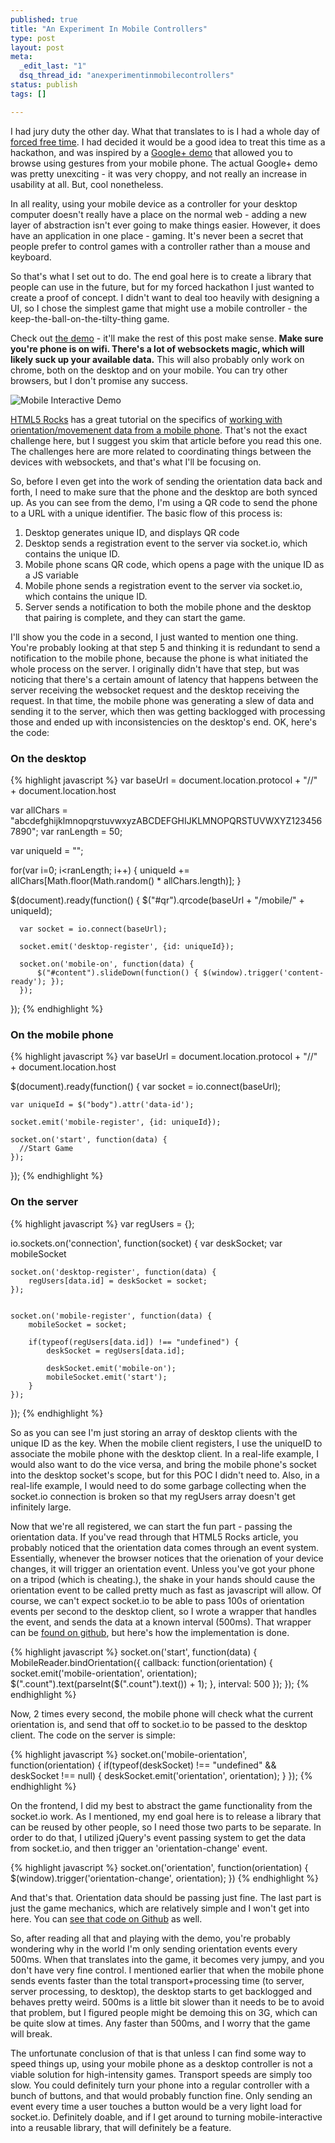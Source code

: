 ```yaml
--- 
published: true
title: "An Experiment In Mobile Controllers"
type: post
layout: post
meta: 
  _edit_last: "1"
  dsq_thread_id: "anexperimentinmobilecontrollers"
status: publish
tags: []

---
```


I had jury duty the other day.  What that translates to is I had a whole day of [forced free time](https://twitter.com/Joe_Wegner/status/288812290910859265).  I had decided it would be a good idea to treat this time as a hackathon, and was inspired by a [Google+ demo](http://odem.chromeexperiments.com/8mEis2) that allowed you to browse using gestures from your mobile phone.  The actual Google+ demo was pretty unexciting - it was very choppy, and not really an increase in usability at all.  But, cool nonetheless.

In all reality, using your mobile device as a controller for your desktop computer doesn't really have a place on the normal web - adding a new layer of abstraction isn't ever going to make things easier.  However, it does have an application in one place - gaming.  It's never been a secret that people prefer to control games with a controller rather than a mouse and keyboard.

So that's what I set out to do.  The end goal here is to create a library that people can use in the future, but for my forced hackathon I just wanted to create a proof of concept.  I didn't want to deal too heavily with designing a UI, so I chose the simplest game that might use a mobile controller - the keep-the-ball-on-the-tilty-thing game.

Check out [the demo](http://mobile-interactive.herokuapp.com/) - it'll make the rest of this post make sense.  **Make sure you're phone is on wifi.  There's a lot of websockets magic, which will likely suck up your available data.**  This will also probably only work on chrome, both on the desktop and on your mobile.  You can try other browsers, but I don't promise any success.

![Mobile Interactive Demo](/images/mobile-interactive-demo.png)

[HTML5 Rocks](http://www.html5rocks.com) has a great tutorial on the specifics of [working with orientation/movemenent data from a mobile phone](http://www.html5rocks.com/en/tutorials/device/orientation/).  That's not the exact challenge here, but I suggest you skim that article before you read this one.  The challenges here are more related to coordinating things between the devices with websockets, and that's what I'll be focusing on.

So, before I even get into the work of sending the orientation data back and forth, I need to make sure that the phone and the desktop are both synced up.  As you can see from the demo, I'm using a QR code to send the phone to a URL with a unique identifier.  The basic flow of this process is:

1. Desktop generates unique ID, and displays QR code
2. Desktop sends a registration event to the server via socket.io, which contains the unique ID.
3. Mobile phone scans QR code, which opens a page with the unique ID as a JS variable
4. Mobile phone sends a registration event to the server via socket.io, which contains the unique ID.
5. Server sends a notification to both the mobile phone and the desktop that pairing is complete, and they can start the game.

I'll show you the code in a second, I just wanted to mention one thing.  You're probably looking at that step 5 and thinking it is redundant to send a notification to the mobile phone, because the phone is what initiated the whole process on the server.  I originally didn't have that step, but was noticing that there's a certain amount of latency that happens between the server receiving the websocket request and the desktop receiving the request.  In that time, the mobile phone was generating a slew of data and sending it to the server, which then was getting backlogged with processing those and ended up with inconsistencies on the desktop's end.  OK, here's the code:

### On the desktop
{% highlight javascript %}
  var baseUrl = document.location.protocol + "//" + document.location.host
      
  var allChars = "abcdefghijklmnopqrstuvwxyzABCDEFGHIJKLMNOPQRSTUVWXYZ1234567890";
  var ranLength = 50;

  var uniqueId = "";

  for(var i=0; i<ranLength; i++) {
      uniqueId += allChars[Math.floor(Math.random() * allChars.length)];
  }

  $(document).ready(function() {
      $("#qr").qrcode(baseUrl + "/mobile/" + uniqueId);
      
      var socket = io.connect(baseUrl);

      socket.emit('desktop-register', {id: uniqueId});

      socket.on('mobile-on', function(data) {
          $("#content").slideDown(function() { $(window).trigger('content-ready'); });
      });
  });
{% endhighlight %}

### On the mobile phone
{% highlight javascript %}
var baseUrl = document.location.protocol + "//" + document.location.host

$(document).ready(function() {
    var socket = io.connect(baseUrl);

    var uniqueId = $("body").attr('data-id');

    socket.emit('mobile-register', {id: uniqueId});

    socket.on('start', function(data) {
      //Start Game
    });
});
{% endhighlight %}

### On the server
{% highlight javascript %}
var regUsers = {};

io.sockets.on('connection', function(socket) {
    var deskSocket;
    var mobileSocket

    socket.on('desktop-register', function(data) {
        regUsers[data.id] = deskSocket = socket;
    });

    
    socket.on('mobile-register', function(data) {
        mobileSocket = socket;

        if(typeof(regUsers[data.id]) !== "undefined") {
            deskSocket = regUsers[data.id];
            
            deskSocket.emit('mobile-on');
            mobileSocket.emit('start');
        }
    });
});
{% endhighlight %}

So as you can see I'm just storing an array of desktop clients with the unique ID as the key.  When the mobile client registers, I use the uniqueID to associate the mobile phone with the desktop client.  In a real-life example, I would also want to do the vice versa, and bring the mobile phone's socket into the desktop socket's scope, but for this POC I didn't need to.  Also, in a real-life example, I would need to do some garbage collecting when the socket.io connection is broken so that my regUsers array doesn't get infinitely large.

Now that we're all registered, we can start the fun part - passing the orientation data.  If you've read through that HTML5 Rocks article, you probably noticed that the orientation data comes through an event system.  Essentially, whenever the browser notices that the orienation of your device changes, it will trigger an orientation event.  Unless you've got your phone on a tripod (which is cheating.), the shake in your hands should cause the orientation event to be called pretty much as fast as javascript will allow.  Of course, we can't expect socket.io to be able to pass 100s of orientation events per second to the desktop client, so I wrote a wrapper that handles the event, and sends the data at a known interval (500ms).  That wrapper can be [found on github](https://github.com/josephwegner/mobile-interactive/blob/master/static/js/mobile-data.js), but here's how the implementation is done.

{% highlight javascript %}
socket.on('start', function(data) {
    MobileReader.bindOrientation({
      callback: function(orientation) {
        socket.emit('mobile-orientation', orientation);
        $(".count").text(parseInt($(".count").text()) + 1);
      },
      interval: 500
    });
});
{% endhighlight %}

Now, 2 times every second, the mobile phone will check what the current orientation is, and send that off to socket.io to be passed to the desktop client.  The code on the server is simple:

{% highlight javascript %}
socket.on('mobile-orientation', function(orientation) {
    if(typeof(deskSocket) !== "undefined" && deskSocket !== null) {
        deskSocket.emit('orientation', orientation);
    }
});
{% endhighlight %}

On the frontend, I did my best to abstract the game functionality from the socket.io work.  As I mentioned, my end goal here is to release a library that can be reused by other people, so I need those two parts to be separate.  In order to do that, I utilized jQuery's event passing system to get the data from socket.io, and then trigger an 'orientation-change' event.

{% highlight javascript %}
socket.on('orientation', function(orientation) {
    $(window).trigger('orientation-change', orientation);
})
{% endhighlight %}

And that's that.  Orientation data should be passing just fine.  The last part is just the game mechanics, which are relatively simple and I won't get into here.  You can [see that code on Github](https://github.com/josephwegner/mobile-interactive/blob/master/static/js/game.js) as well.

So, after reading all that and playing with the demo, you're probably wondering why in the world I'm only sending orientation events every 500ms.  When that translates into the game, it becomes very jumpy, and you don't have very fine control.  I mentioned earlier that when the mobile phone sends events faster than the total transport+processing time (to server, server processing, to desktop), the desktop starts to get backlogged and behaves pretty weird.  500ms is a little bit slower than it needs to be to avoid that problem, but I figured people might be demoing this on 3G, which can be quite slow at times.  Any faster than 500ms, and I worry that the game will break.

The unfortunate conclusion of that is that unless I can find some way to speed things up, using your mobile phone as a desktop controller is not a viable solution for high-intensity games.  Transport speeds are simply too slow.  You could definitely turn your phone into a regular controller with a bunch of buttons, and that would probably function fine.  Only sending an event every time a user touches a button would be a very light load for socket.io.  Definitely doable, and if I get around to turning mobile-interactive into a reusable library, that will definitely be a feature.